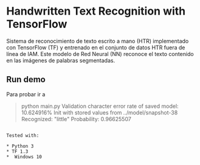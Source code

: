 # Handwritten Text Recognition with TensorFlow

Sistema de reconocimiento de texto escrito a mano (HTR) implementado con TensorFlow (TF) y entrenado en el conjunto de datos HTR fuera de línea de IAM. Este modelo de Red Neural (NN) reconoce el texto contenido en las imágenes de palabras segmentadas.


## Run demo
Para probar ir a 
> python main.py
Validation character error rate of saved model: 10.624916%
Init with stored values from ../model/snapshot-38
Recognized: "little"
Probability: 0.96625507
```

Tested with:

* Python 3
* TF 1.3
*  Windows 10



